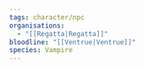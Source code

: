 ```yaml
---
tags: character/npc
organisations:
  - "[[Regatta|Regatta]]"
bloodline: "[[Ventrue|Ventrue]]"
species: Vampire
---
```



